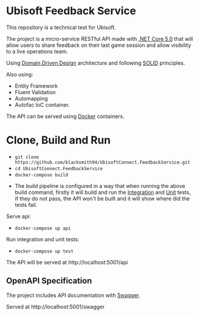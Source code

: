 # Ubisoft Feedback Service
This repository is a technical test for Ubisoft.

The project is a micro-service RESTful API made with [.NET Core 5.0](https://docs.microsoft.com/es-es/aspnet/core/?view=aspnetcore-5.0) that will allow users to share feedback on their last game session and 
allow visibility to a live operations team.

Using [Domain Driven Design](https://en.wikipedia.org/wiki/Domain-driven_design) architecture and following [SOLID](https://en.wikipedia.org/wiki/SOLID) principles.

Also using:
- Entity Framework
- Fluent Validation
- Automapping
- Autofac IoC container.

The API can be served using [Docker](https://docs.docker.com/get-started/overview/) containers.

# Clone, Build and Run 
* `git clone https://github.com/blacksmith94/UbisoftConnect.FeedbackService.git`
* `cd UbisoftConnect.FeedbackService`
* `docker-compose build`

- The build pipeline is configured in a way that when running the above build command, firstly it will build and run the [Integration](https://en.wikipedia.org/wiki/Integration_testing) and [Unit](https://en.wikipedia.org/wiki/Unit_testing) tests, if they do not pass, the API won't be built and it will show where did the tests fail.

Serve api:
* `docker-compose up api`

Run integration and unit tests:
* `docker-compose up test`

The API will be served at http://localhost:5001/api

## OpenAPI Specification

The project includes API documentation with [Swagger](https://swagger.io/).

Served at http://localhost:5001/swagger

